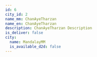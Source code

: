 ```yaml
---
id: 6
city_id: 2
name_mm: ChanAyeTharzan
name_en: ChanAyeTharzan
description: ChanAyeTharzan Description
is_deliver: false
city:
  name: MandalayMM
  is_available_d2d: false
---
```

